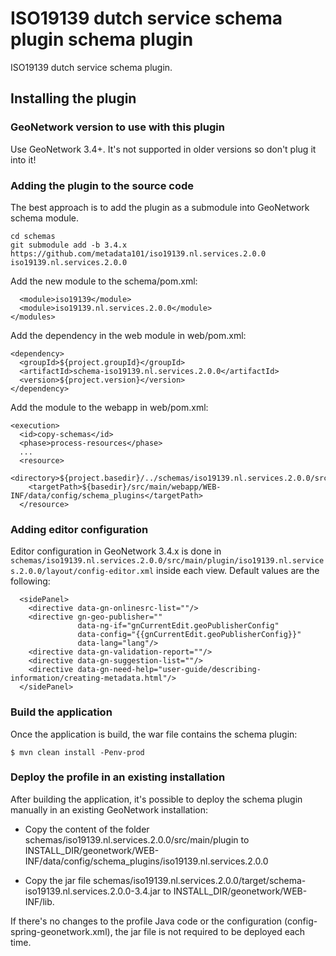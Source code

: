 # ISO19139 dutch service schema plugin schema plugin

ISO19139 dutch service schema plugin.

## Installing the plugin

### GeoNetwork version to use with this plugin

Use GeoNetwork 3.4+. It's not supported in older versions so don't plug it into it!

### Adding the plugin to the source code

The best approach is to add the plugin as a submodule into GeoNetwork schema module.

```
cd schemas
git submodule add -b 3.4.x https://github.com/metadata101/iso19139.nl.services.2.0.0 iso19139.nl.services.2.0.0
```

Add the new module to the schema/pom.xml:

```
  <module>iso19139</module>
  <module>iso19139.nl.services.2.0.0</module>
</modules>
```

Add the dependency in the web module in web/pom.xml:

```
<dependency>
  <groupId>${project.groupId}</groupId>
  <artifactId>schema-iso19139.nl.services.2.0.0</artifactId>
  <version>${project.version}</version>
</dependency>
```

Add the module to the webapp in web/pom.xml:

```
<execution>
  <id>copy-schemas</id>
  <phase>process-resources</phase>
  ...
  <resource>
    <directory>${project.basedir}/../schemas/iso19139.nl.services.2.0.0/src/main/plugin</directory>
    <targetPath>${basedir}/src/main/webapp/WEB-INF/data/config/schema_plugins</targetPath>
  </resource>
```

### Adding editor configuration

Editor configuration in GeoNetwork 3.4.x is done in `schemas/iso19139.nl.services.2.0.0/src/main/plugin/iso19139.nl.services.2.0.0/layout/config-editor.xml` inside each view. Default values are the following:

      <sidePanel>
        <directive data-gn-onlinesrc-list=""/>
        <directive gn-geo-publisher=""
                   data-ng-if="gnCurrentEdit.geoPublisherConfig"
                   data-config="{{gnCurrentEdit.geoPublisherConfig}}"
                   data-lang="lang"/>
        <directive data-gn-validation-report=""/>
        <directive data-gn-suggestion-list=""/>
        <directive data-gn-need-help="user-guide/describing-information/creating-metadata.html"/>
      </sidePanel>

### Build the application 

Once the application is build, the war file contains the schema plugin:

```
$ mvn clean install -Penv-prod
```

### Deploy the profile in an existing installation

After building the application, it's possible to deploy the schema plugin manually in an existing GeoNetwork installation:

- Copy the content of the folder schemas/iso19139.nl.services.2.0.0/src/main/plugin to INSTALL_DIR/geonetwork/WEB-INF/data/config/schema_plugins/iso19139.nl.services.2.0.0

- Copy the jar file schemas/iso19139.nl.services.2.0.0/target/schema-iso19139.nl.services.2.0.0-3.4.jar to INSTALL_DIR/geonetwork/WEB-INF/lib.

If there's no changes to the profile Java code or the configuration (config-spring-geonetwork.xml), the jar file is not required to be deployed each time.
